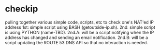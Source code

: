 # checkip
pulling together various simple code, scripts, etc to check one's NAT'ed IP address
1st: simple script using BASH (getoutside-ip.sh).
2nd: simple script is using PYTHON (name-TBD).
      2nd.A: will be a script notifying when the IP address has changed and sending an email notification.
      2nd.B: will be a script updating the ROUTE 53 DNS API so that no interaction is needed.
      
